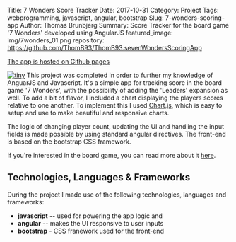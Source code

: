 Title: 7 Wonders Score Tracker
Date: 2017-10-31
Category: Project
Tags: webprogramming, javascript, angular, bootstrap
Slug: 7-wonders-scoring-app
Author: Thomas Brunbjerg
Summary: Score Tracker for the board game '7 Wonders' developed using AngularJS
featured_image: img/7wonders_01.png
repository: https://github.com/ThomB93/ThomB93.sevenWondersScoringApp

[The app is hosted on Github pages](https://thomb93.github.io/ThomB93.sevenWondersScoringApp/)

[![tiny]({filename}/img/7wonders_02.png)]({filename}/img/7wonders_02.png)
This project was completed in order to further my knowledge of AnguarJS and Javascript. It's a simple app for tracking score in the board game '7 Wonders', with the possibility of adding the 'Leaders' expansion as well. To add a bit of flavor, I included a chart displaying the players scores relative to one another. To implement this I used [Chart.js](https://www.chartjs.org/), which is easy to setup and use to make beautiful and responsive charts. 

The logic of changing player count, updating the UI and handling the input fields is made possible by using standard angular directives. The front-end is based on the bootstrap CSS framework. 

If you're interested in the board game, you can read more about it [here](https://boardgamegeek.com/boardgame/68448/7-wonders).

## Technologies, Languages & Frameworks

During the project I made use of the following technologies, languages and frameworks:

- **javascript** -- used for powering the app logic and 
- **angular** -- makes the UI responsive to user inputs
- **bootstrap** - CSS franework used for the front-end
